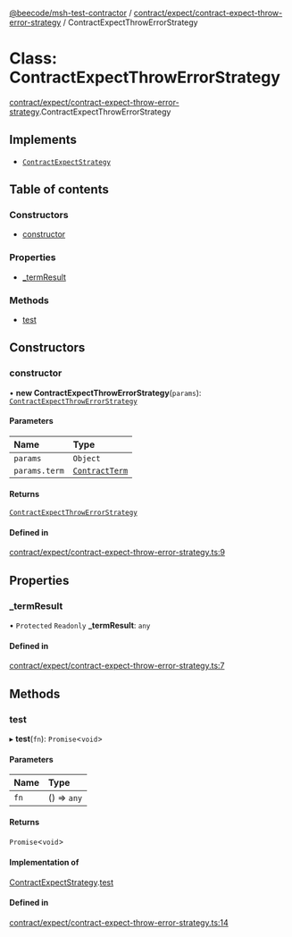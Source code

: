 [@beecode/msh-test-contractor](../README.md) / [contract/expect/contract-expect-throw-error-strategy](../modules/contract_expect_contract_expect_throw_error_strategy.md) / ContractExpectThrowErrorStrategy

# Class: ContractExpectThrowErrorStrategy

[contract/expect/contract-expect-throw-error-strategy](../modules/contract_expect_contract_expect_throw_error_strategy.md).ContractExpectThrowErrorStrategy

## Implements

- [`ContractExpectStrategy`](../interfaces/contract_expect_contract_expect_service.ContractExpectStrategy.md)

## Table of contents

### Constructors

- [constructor](contract_expect_contract_expect_throw_error_strategy.ContractExpectThrowErrorStrategy.md#constructor)

### Properties

- [\_termResult](contract_expect_contract_expect_throw_error_strategy.ContractExpectThrowErrorStrategy.md#_termresult)

### Methods

- [test](contract_expect_contract_expect_throw_error_strategy.ContractExpectThrowErrorStrategy.md#test)

## Constructors

### constructor

• **new ContractExpectThrowErrorStrategy**(`params`): [`ContractExpectThrowErrorStrategy`](contract_expect_contract_expect_throw_error_strategy.ContractExpectThrowErrorStrategy.md)

#### Parameters

| Name | Type |
| :------ | :------ |
| `params` | `Object` |
| `params.term` | [`ContractTerm`](../modules/types.md#contractterm) |

#### Returns

[`ContractExpectThrowErrorStrategy`](contract_expect_contract_expect_throw_error_strategy.ContractExpectThrowErrorStrategy.md)

#### Defined in

[contract/expect/contract-expect-throw-error-strategy.ts:9](https://github.com/beecode-rs/msh-test-contractor/blob/05cbddf/src/contract/expect/contract-expect-throw-error-strategy.ts#L9)

## Properties

### \_termResult

• `Protected` `Readonly` **\_termResult**: `any`

#### Defined in

[contract/expect/contract-expect-throw-error-strategy.ts:7](https://github.com/beecode-rs/msh-test-contractor/blob/05cbddf/src/contract/expect/contract-expect-throw-error-strategy.ts#L7)

## Methods

### test

▸ **test**(`fn`): `Promise`\<`void`\>

#### Parameters

| Name | Type |
| :------ | :------ |
| `fn` | () => `any` |

#### Returns

`Promise`\<`void`\>

#### Implementation of

[ContractExpectStrategy](../interfaces/contract_expect_contract_expect_service.ContractExpectStrategy.md).[test](../interfaces/contract_expect_contract_expect_service.ContractExpectStrategy.md#test)

#### Defined in

[contract/expect/contract-expect-throw-error-strategy.ts:14](https://github.com/beecode-rs/msh-test-contractor/blob/05cbddf/src/contract/expect/contract-expect-throw-error-strategy.ts#L14)

